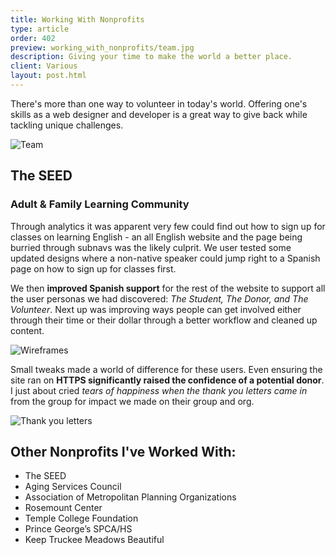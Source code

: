 ```yaml
---
title: Working With Nonprofits
type: article
order: 402
preview: working_with_nonprofits/team.jpg
description: Giving your time to make the world a better place.
client: Various
layout: post.html
---
```


There's more than one way to volunteer in today's world. Offering one's skills as a web designer and developer is a great way to give back while tackling unique challenges.

![Team](../../assets/media/working_with_nonprofits/team.jpg)

## The SEED

### Adult & Family Learning Community

Through analytics it was apparent very few could find out how to sign up for classes on learning English - an all English website and the page being burried through subnavs was the likely culprit. We user tested some updated designs where a non-native speaker could jump right to a Spanish page on how to sign up for classes first.

We then **improved Spanish support** for the rest of the website to support all the user personas we had discovered: _The Student, The Donor, and The Volunteer_. Next up was improving ways people can get involved either through their time or their dollar through a better workflow and cleaned up content.

![Wireframes](../../assets/media/working_with_nonprofits/wireframes.png)

Small tweaks made a world of difference for these users. Even ensuring the site ran on **HTTPS significantly raised the confidence of a potential donor**. I just about cried _tears of happiness when the thank you letters came in_ from the group for impact we made on their group and org.

![Thank you letters](../../assets/media/working_with_nonprofits/letters.png)

## Other Nonprofits I've Worked With: 

* The SEED
* Aging Services Council
* Association of Metropolitan Planning Organizations
* Rosemount Center
* Temple College Foundation
* Prince George’s SPCA/HS
* Keep Truckee Meadows Beautiful
